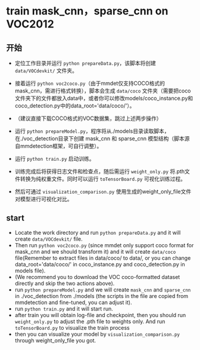 # train mask_cnn，sparse_cnn on VOC2012

## 开始
-  定位工作目录并运行 `python prepareData.py`，该脚本将创建 `data/VOCdevkit/` 文件夹。
- 接着运行 `python voc2coco.py`（由于mmdet仅支持COCO格式的mask_cnn，需进行格式转换），脚本会生成 `data/coco` 文件夹（需要把coco文件夹下的文件都放入data中，或者你可以修改models/coco_instance.py和coco_detection.py中的data_root='data/coco/'）。
- （建议直接下载COCO格式的VOC数据集，跳过上述两步操作）
- 运行 `python prepareModel.py`，程序将从./models目录读取脚本，在./voc_detection目录下创建 mask_cnn 和 sparse_cnn 模型结构（脚本源自mmdetection框架，可自行调整）。

- 运行 `python train.py` 启动训练。

- 训练完成后将获得日志文件和检查点，随后需运行 `weight_only.py` 将.pth文件转换为纯权重文件。同时可以运行 `toTensorBoard.py` 可视化训练过程。

- 然后可通过 `visualization_comparison.py` 使用生成的weight_only_file文件对模型进行可视化对比。


## start

- Locate the work directory and run `python prepareData.py` and it will create `data/VOCdevkit/` file.
- Then run `python voc2coco.py` (since mmdet only support coco format for mask_cnn and we should transform it) and it will create `data/coco` file(Remember to extract files in data/coco/ to data/, or you can change data_root='data/coco/' in coco_instance.py and coco_detection.py in models file).
- (We recommend you to download the VOC coco-formatted dataset directly and skip the two actions above).
- run `python prepareModel.py` and we will create `mask_cnn` and `sparse_cnn` in ./voc_detection from ./models (the scripts in the file are copied from mmdetection and fine-tuned, you can adjust it).
- run `python train.py` and it will start run.
- after train you will obtain log-file and checkpoint, then you should run `weight_only.py` to adjust the .pth file to weights only. And run `toTensorBoard.py` to visualize the train process
- then you can visualize your model by `visualization_comparison.py` through weight_only_file you got.

